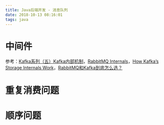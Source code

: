```yaml
---
title: Java后端开发 - 消息队列
date: 2018-10-13 08:16:01
tags: java
---
```




# 中间件

参考：[Kafka系列（五）Kafka内部机制](http://www.dengshenyu.com/%E5%88%86%E5%B8%83%E5%BC%8F%E7%B3%BB%E7%BB%9F/2017/11/19/kafka-internal.html)，[RabbitMQ Internals](https://github.com/rabbitmq/internals)，[How Kafka’s Storage Internals Work](https://thehoard.blog/how-kafkas-storage-internals-work-3a29b02e026)，[RabbitMQ和Kafka到底怎么选？](https://segmentfault.com/a/1190000016376216)

# 重复消费问题

# 顺序问题